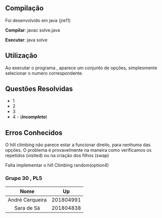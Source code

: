 ## Compilação
Foi desenvolvido em java (jre11)

**Compilar**: javac solve.java

**Executar**: java solve 

## Utilização

Ao executar o programa , aparece um conjunto de opções, simplesmente selecionar o numero correspondente.

## Questões Resolvidas

- 1
- 2
- 3
- 4 - (***incompleto***)

## Erros Conhecidos

O hill climbing não parece estar a funcionar direito, para nenhuma das opções.
O problema é provavelmente na maneira como verificamos os repetidos (visited) ou na 
criação dos filhos (swap)

Falta implementar o hill Climbing random(option4)

### Grupo 30 , PL5

| Nome              | Up        |
|:-----------------:|:---------:|
| André Cerqueira   | 201804991 |
|  Sara de Sá       | 201804838 |

